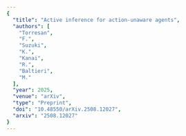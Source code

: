 ```yaml
---
{
  "title": "Active inference for action-unaware agents",
  "authors": [
    "Torresan",
    "F.",
    "Suzuki",
    "K.",
    "Kanai",
    "R.",
    "Baltieri",
    "M."
  ],
  "year": 2025,
  "venue": "arXiv",
  "type": "Preprint",
  "doi": "10.48550/arXiv.2508.12027",
  "arxiv": "2508.12027"
}
---
```

